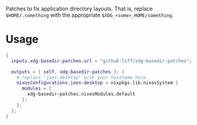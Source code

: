 Patches to fix application directory layouts. That is, replace 
`$HOME/.something` with the appropriate `$XDG_<some>_HOME/something`.

# Usage

```nix
{
  inputs.xdg-basedir-patches.url = "github:liff/xdg-basedir-patches";

  outputs = { self, xdg-basedir-patches }: {
    # replace 'joes-desktop' with your hostname here.
    nixosConfigurations.joes-desktop = nixpkgs.lib.nixosSystem {
      modules = [
        xdg-basedir-patches.nixosModules.default
      ];
    };
  };
}
```
